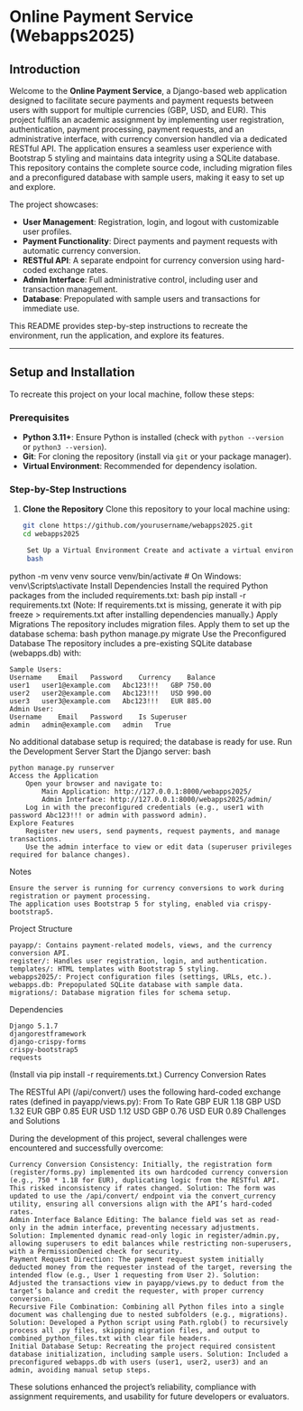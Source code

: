 # Online Payment Service (Webapps2025)

## Introduction

Welcome to the **Online Payment Service**, a Django-based web application designed to facilitate secure payments and payment requests between users with support for multiple currencies (GBP, USD, and EUR). This project fulfills an academic assignment by implementing user registration, authentication, payment processing, payment requests, and an administrative interface, with currency conversion handled via a dedicated RESTful API. The application ensures a seamless user experience with Bootstrap 5 styling and maintains data integrity using a SQLite database. This repository contains the complete source code, including migration files and a preconfigured database with sample users, making it easy to set up and explore.

The project showcases:
- **User Management**: Registration, login, and logout with customizable user profiles.
- **Payment Functionality**: Direct payments and payment requests with automatic currency conversion.
- **RESTful API**: A separate endpoint for currency conversion using hard-coded exchange rates.
- **Admin Interface**: Full administrative control, including user and transaction management.
- **Database**: Prepopulated with sample users and transactions for immediate use.

This README provides step-by-step instructions to recreate the environment, run the application, and explore its features.

---

## Setup and Installation

To recreate this project on your local machine, follow these steps:

### Prerequisites
- **Python 3.11+**: Ensure Python is installed (check with `python --version` or `python3 --version`).
- **Git**: For cloning the repository (install via `git` or your package manager).
- **Virtual Environment**: Recommended for dependency isolation.

### Step-by-Step Instructions

1. **Clone the Repository**
   Clone this repository to your local machine using:
   ```bash
   git clone https://github.com/yourusername/webapps2025.git
   cd webapps2025

    Set Up a Virtual Environment Create and activate a virtual environment:
    bash

python -m venv venv
source venv/bin/activate  # On Windows: venv\Scripts\activate
Install Dependencies Install the required Python packages from the included requirements.txt:
bash
pip install -r requirements.txt
(Note: If requirements.txt is missing, generate it with pip freeze > requirements.txt after installing dependencies manually.)
Apply Migrations The repository includes migration files. Apply them to set up the database schema:
bash
python manage.py migrate
Use the Preconfigured Database The repository includes a pre-existing SQLite database (webapps.db) with:

    Sample Users:
    Username	Email	Password	Currency	Balance
    user1	user1@example.com	Abc123!!!	GBP	750.00
    user2	user2@example.com	Abc123!!!	USD	990.00
    user3	user3@example.com	Abc123!!!	EUR	885.00
    Admin User:
    Username	Email	Password	Is Superuser
    admin	admin@example.com	admin	True

No additional database setup is required; the database is ready for use.
Run the Development Server Start the Django server:
bash

    python manage.py runserver
    Access the Application
        Open your browser and navigate to:
            Main Application: http://127.0.0.1:8000/webapps2025/
            Admin Interface: http://127.0.0.1:8000/webapps2025/admin/
        Log in with the preconfigured credentials (e.g., user1 with password Abc123!!! or admin with password admin).
    Explore Features
        Register new users, send payments, request payments, and manage transactions.
        Use the admin interface to view or edit data (superuser privileges required for balance changes).

Notes

    Ensure the server is running for currency conversions to work during registration or payment processing.
    The application uses Bootstrap 5 for styling, enabled via crispy-bootstrap5.

Project Structure

    payapp/: Contains payment-related models, views, and the currency conversion API.
    register/: Handles user registration, login, and authentication.
    templates/: HTML templates with Bootstrap 5 styling.
    webapps2025/: Project configuration files (settings, URLs, etc.).
    webapps.db: Prepopulated SQLite database with sample data.
    migrations/: Database migration files for schema setup.

Dependencies

    Django 5.1.7
    djangorestframework
    django-crispy-forms
    crispy-bootstrap5
    requests

(Install via pip install -r requirements.txt.)
Currency Conversion Rates

The RESTful API (/api/convert/) uses the following hard-coded exchange rates (defined in payapp/views.py):
From	To	Rate
GBP	EUR	1.18
GBP	USD	1.32
EUR	GBP	0.85
EUR	USD	1.12
USD	GBP	0.76
USD	EUR	0.89
Challenges and Solutions

During the development of this project, several challenges were encountered and successfully overcome:

    Currency Conversion Consistency: Initially, the registration form (register/forms.py) implemented its own hardcoded currency conversion (e.g., 750 * 1.18 for EUR), duplicating logic from the RESTful API. This risked inconsistency if rates changed. Solution: The form was updated to use the /api/convert/ endpoint via the convert_currency utility, ensuring all conversions align with the API’s hard-coded rates.
    Admin Interface Balance Editing: The balance field was set as read-only in the admin interface, preventing necessary adjustments. Solution: Implemented dynamic read-only logic in register/admin.py, allowing superusers to edit balances while restricting non-superusers, with a PermissionDenied check for security.
    Payment Request Direction: The payment request system initially deducted money from the requester instead of the target, reversing the intended flow (e.g., User 1 requesting from User 2). Solution: Adjusted the transactions view in payapp/views.py to deduct from the target’s balance and credit the requester, with proper currency conversion.
    Recursive File Combination: Combining all Python files into a single document was challenging due to nested subfolders (e.g., migrations). Solution: Developed a Python script using Path.rglob() to recursively process all .py files, skipping migration files, and output to combined_python_files.txt with clear file headers.
    Initial Database Setup: Recreating the project required consistent database initialization, including sample users. Solution: Included a preconfigured webapps.db with users (user1, user2, user3) and an admin, avoiding manual setup steps.

These solutions enhanced the project’s reliability, compliance with assignment requirements, and usability for future developers or evaluators.
